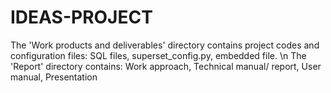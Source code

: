 # IDEAS-PROJECT

The 'Work products and deliverables' directory contains project codes and configuration files: SQL files, superset_config.py, embedded file. \n 
The 'Report' directory contains: Work approach, Technical manual/ report, User manual, Presentation
